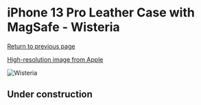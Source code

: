 # iPhone 13 Pro Leather Case with MagSafe - Wisteria

[Return to previous page](/iphone_13)

[High-resolution image from Apple](https://store.storeimages.cdn-apple.com/8756/as-images.apple.com/is/MM1F3?wid=4500&hei=4500&fmt=png)

<div style="width: 500px"><img src="/everyphone/MM1F3.png" alt="Wisteria"></div>

## Under construction
